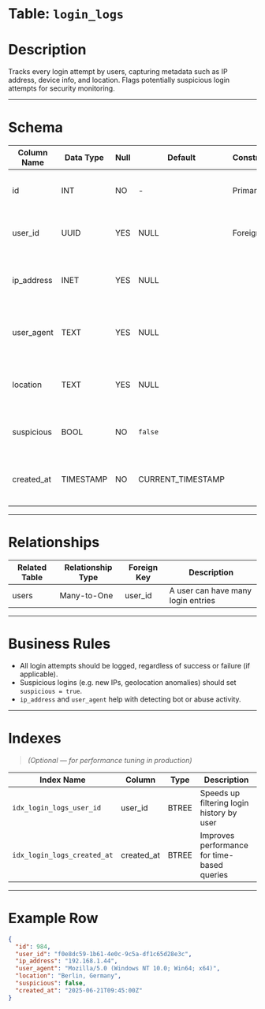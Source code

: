 # Table: `login_logs`

# Description

Tracks every login attempt by users, capturing metadata such as IP address, device info, and location. Flags potentially suspicious login attempts for security monitoring.

---

# Schema

| Column Name | Data Type | Null | Default            | Constraints | Description                                       |
| ----------- | --------- | ---- | ------------------ | ----------- | ------------------------------------------------- |
| id          | INT       | NO   | -                  | Primary Key | Unique identifier for the login log entry         |
| user_id     | UUID      | YES  | NULL               | Foreign Key | References the user attempting to log in          |
| ip_address  | INET      | YES  | NULL               |             | IP address from which the login was attempted     |
| user_agent  | TEXT      | YES  | NULL               |             | Device or browser information of the login source |
| location    | TEXT      | YES  | NULL               |             | Geolocation data derived from the IP address      |
| suspicious  | BOOL      | NO   | `false`            |             | Indicates if the login is flagged as suspicious   |
| created_at  | TIMESTAMP | NO   | CURRENT_TIMESTAMP  |             | Timestamp of when the login attempt occurred      |

---

# Relationships

| Related Table | Relationship Type | Foreign Key | Description                        |
| ------------- | ----------------- | ----------- | ---------------------------------- |
| users         | Many-to-One       | user_id     | A user can have many login entries |

---

# Business Rules

* All login attempts should be logged, regardless of success or failure (if applicable).
* Suspicious logins (e.g. new IPs, geolocation anomalies) should set `suspicious = true`.
* `ip_address` and `user_agent` help with detecting bot or abuse activity.

---

# Indexes

> *(Optional — for performance tuning in production)*

| Index Name                  | Column      | Type  | Description                                 |
| --------------------------- | ----------- | ----- | ------------------------------------------- |
| `idx_login_logs_user_id`    | user_id     | BTREE | Speeds up filtering login history by user   |
| `idx_login_logs_created_at` | created_at  | BTREE | Improves performance for time-based queries |

---

# Example Row

```json
{
  "id": 984,
  "user_id": "f0e8dc59-1b61-4e0c-9c5a-df1c65d28e3c",
  "ip_address": "192.168.1.44",
  "user_agent": "Mozilla/5.0 (Windows NT 10.0; Win64; x64)",
  "location": "Berlin, Germany",
  "suspicious": false,
  "created_at": "2025-06-21T09:45:00Z"
}
```